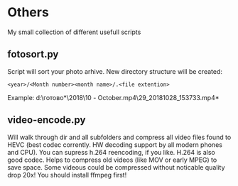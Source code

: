 # Others
My small collection of different usefull scripts

## fotosort.py
Script will sort your photo arhive. New directory structure will be created:
```
<year>/<Month number><month name>/.<file extention>
```
Example:
d:\готово*\2018\10 - October\.mp4\29_20181028_153733.mp4*

## video-encode.py
Will walk through dir and all subfolders and compress all video files found to HEVC (best codec corrently. HW decoding support by all modern phones and CPU). 
You can supress h.264 reencoding, if you like. H.264 is also good codec. Helps to compress old videos (like MOV or early MPEG) to save space. Some videous could be compressed without noticable quality drop 20x!
You should install ffmpeg first!
